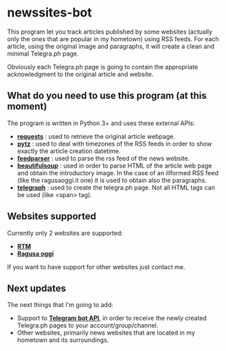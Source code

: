 # newssites-bot
This program let you track articles published by some websites (actually only the ones that are popular in my hometown) using RSS feeds. For each article, using the original image and paragraphs, it will create a clean and minimal Telegra.ph page. 

Obviously each Telegra.ph page is going to contain the appropriate acknowledgment to the original article and website.

## What do you need to use this program (at this moment)
The program is written in Python 3+ and uses these external APIs:
* [**requests**](https://requests.readthedocs.io/en/master/) : used to retrieve the original article webpage.
* [**pytz**](http://pytz.sourceforge.net/) : used to deal with timezones of the RSS feeds in order to show exactly the article creation datetime.
* [**feedparser**](https://pythonhosted.org/feedparser/) : used to parse the rss feed of the news website.
* [**beautifulsoup**](https://www.crummy.com/software/BeautifulSoup/bs4/doc/) : used in order to parse HTML of the article web page and obtain the introductory image. In the case of an illformed RSS feed (like the ragusaoggi.it one) it is used to obtain also the paragraphs.
* [**telegraph**](https://python-telegraph.readthedocs.io/en/latest/) : used to create the telegra.ph page. Not all HTML tags can be used (like \<span\> tag).

## Websites supported
Currently only 2 websites are supported:
* [**RTM**](https://www.radiortm.it/)
* [**Ragusa oggi**](https://www.ragusaoggi.it/)

If you want to have support for other websites just contact me.

## Next updates
The next things that I'm going to add:
* Support to [**Telegram bot API**](https://python-telegram-bot.readthedocs.io/en/stable/), in order to receive the newly created Telegra.ph pages to your account/group/channel.
* Other websites, primarily news websites that are located in my hometown and its surroundings. 